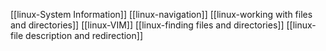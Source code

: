 [[linux-System Information]]
[[linux-navigation]]
[[linux-working with files and directories]]
[[linux-VIM]]
[[linux-finding files and directories]]
[[linux-file description and redirection]]
